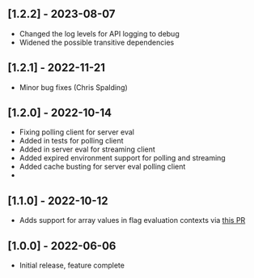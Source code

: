## [1.2.2] - 2023-08-07

- Changed the log levels for API logging to debug
- Widened the possible transitive dependencies

## [1.2.1] - 2022-11-21

- Minor bug fixes (Chris Spalding)

## [1.2.0] - 2022-10-14

- Fixing polling client for server eval
- Added in tests for polling client
- Added in server eval for streaming client
- Added expired environment support for polling and streaming
- Added cache busting for server eval polling client
- 

## [1.1.0] - 2022-10-12

- Adds support for array values in flag evaluation contexts via [this PR](https://github.com/featurehub-io/featurehub-ruby-sdk/pull/12)

## [1.0.0] - 2022-06-06

- Initial release, feature complete
